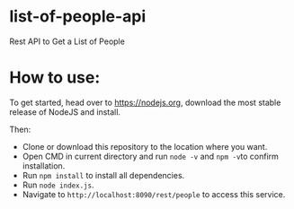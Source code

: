 # list-of-people-api
Rest API to Get a List of People

# How to use:
To get started, head over to https://nodejs.org, download the most stable release of NodeJS and install.

Then:
- Clone or download this repository to the location where you want.
- Open CMD in current directory and run `node -v` and `npm -v`to confirm installation.
- Run `npm install` to install all dependencies.
- Run `node index.js`.
- Navigate to `http://localhost:8090/rest/people` to access this service.
